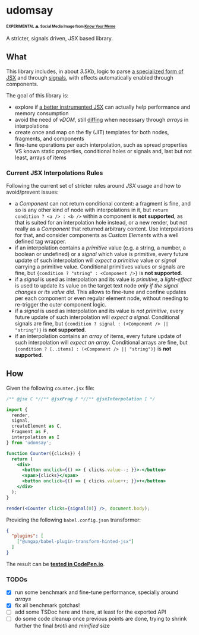 # udomsay

<sup><sub>**EXPERIMENTAL** ⚠</sub></sup> <sup><sub>**Social Media Image from [Know Your Meme](https://knowyourmeme.com/memes/you-dont-say--3)**</sub></sup>

A stricter, signals driven, JSX based library.

## What

This library includes, in about *3.5Kb*, logic to parse [a specialized form of JSX](https://github.com/ungap/babel-plugin-transform-hinted-jsx#readme) and through [signals](https://github.com/WebReflection/usignal#readme), with effects automatically enabled through components.

The goal of this library is:

  * explore if [a better instrumented JSX](https://webreflection.medium.com/jsx-is-inefficient-by-default-but-d1122c992399) can actually help performance and memory consumption
  * avoid the need of *vDOM*, still [diffing](https://github.com/WebReflection/udomdiff#readme) when necessary through *arrays* in interpolations
  * create once and map on the fly (JIT) templates for both nodes, fragments, and components
  * fine-tune operations per each interpolation, such as spread properties VS known static properties, conditional holes or signals and, last but not least, arrays of items

### Current JSX Interpolations Rules

Following the current set of stricter rules around *JSX* usage and how to avoid/prevent issues:

  * a *Component* can not return conditional content: a fragment is fine, and so is any other kind of node with interpolations in it, but `return condition ? <a /> : <b />` within a component is **not supported**, as that is suited for an interpolation hole instead, or a new render, but not really as a *Component* that returned arbitrary content. Use interpolations for that, and consider components as *Custom Elements* with a well defined tag wrapper.
  * if an interpolation contains a *primitive* value (e.g. a string, a number, a boolean or undefined) or a *signal* which value is primitive, every future update of such interpolation will *expect a primitive* value or *signal* carrying a primitive value. Conditional primitives values or signals are fine, but `{condition ? "string" : <Component />}` is **not supported**.
  * if a *signal* is used as interpolation and its value is *primitive*, a *light-effect* is used to update its value on the target text node *only if the signal changes or its value did*. This allows to fine-tune and confine updates per each component or even regular element node, without needing to re-trigger the outer component logic.
  * if a *signal* is used as interpolation and its value is *not primitive*, every future update of such interpolation will *expect a signal*. Conditional signals are fine, but `{condition ? signal : (<Component /> || "string")}` is **not supported**.
  * if an interpolation contains an *array* of items, every future update of such interpolation will *expect an array*. Conditional arrays are fine, but `{condition ? [..items] : (<Component /> || "string")}` is **not supported**.


## How

Given the following `counter.jsx` file:
```jsx
/** @jsx C *//** @jsxFrag F *//** @jsxInterpolation I */

import {
  render,
  signal,
  createElement as C,
  Fragment as F,
  interpolation as I
} from 'udomsay';

function Counter({clicks}) {
  return (
    <div>
      <button onclick={() => { clicks.value--; }}>-</button>
      <span>{clicks}</span>
      <button onclick={() => { clicks.value++; }}>+</button>
    </div>
  );
}

render(<Counter clicks={signal(0)} />, document.body);
```

Providing the following `babel.config.json` transformer:
```json
{
  "plugins": [
    ["@ungap/babel-plugin-transform-hinted-jsx"]
  ]
}
```

The result can be **[tested in CodePen.io](https://codepen.io/WebReflection/pen/vYrYxKY)**.


### TODOs

- [x] run some benchmark and fine-tune performance, specially around *arrays*
- [x] fix all benchmark gotchas!
- [ ] add some TSDoc here and there, at least for the exported API
- [ ] do some code cleanup once previous points are done, trying to shrink further the final *brotli* and *minified* size

